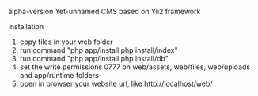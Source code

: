alpha-version Yet-unnamed CMS based on Yii2 framework

Installation

1) copy files in your web folder
2) run command "php app/install.php install/index"
3) run command "php app/install.php install/db"
4) set the write permissions 0777 on web/assets, web/files, web/uploads and app/runtime folders
5) open in browser your website url, like http://localhost/web/
